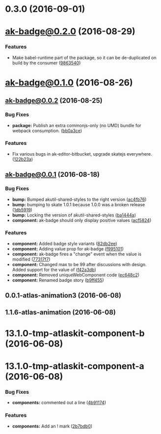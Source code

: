 <a name="0.3.0"></a>
# 0.3.0 (2016-09-01)



<a name="ak-badge@0.2.0"></a>
# ak-badge@0.2.0 (2016-08-29)


### Features

* Make babel-runtime part of the package, so it can be de-duplicated on build by the consumer ([9863540](https://bitbucket.org/atlassian/atlaskit/commits/9863540))



<a name="ak-badge@0.1.0"></a>
# ak-badge@0.1.0 (2016-08-26)



<a name="ak-badge@0.0.2"></a>
## ak-badge@0.0.2 (2016-08-25)


### Bug Fixes

* **package:** Publish an extra commonjs-only (no UMD) bundle for webpack consumption. ([bb0a3ce](https://bitbucket.org/atlassian/atlaskit/commits/bb0a3ce))


### Features

* Fix various bugs in ak-editor-bitbucket, upgrade skatejs everywhere. ([122b23a](https://bitbucket.org/atlassian/atlaskit/commits/122b23a))



<a name="ak-badge@0.0.1"></a>
## ak-badge@0.0.1 (2016-08-18)


### Bug Fixes

* **bump:** Bumped akutil-shared-styles to the right version ([ac4fb76](https://bitbucket.org/atlassian/atlaskit/commits/ac4fb76))
* **bump:** bumping to skate 1.0.1 because 1.0.0 was a broken release ([1db5919](https://bitbucket.org/atlassian/atlaskit/commits/1db5919))
* **bump:** Locking the version of akutil-shared-styles ([ba1444a](https://bitbucket.org/atlassian/atlaskit/commits/ba1444a))
* **component:** ak-badge should only display positive values ([acf5824](https://bitbucket.org/atlassian/atlaskit/commits/acf5824))


### Features

* **component:** Added badge style variants ([82db2ee](https://bitbucket.org/atlassian/atlaskit/commits/82db2ee))
* **component:** Adding value prop for ak-badge ([f995101](https://bitbucket.org/atlassian/atlaskit/commits/f995101))
* **component:** ak-badge fires a "change" event when the value is modified ([77317f7](https://bitbucket.org/atlassian/atlaskit/commits/77317f7))
* **component:** Changed max to be 99 after discussions with design. Added support for the value of ([f42a3db](https://bitbucket.org/atlassian/atlaskit/commits/f42a3db))
* **component:** Removed uniqueWebComponent code ([ec648c2](https://bitbucket.org/atlassian/atlaskit/commits/ec648c2))
* **component:** Renamed badge story ([b9ff455](https://bitbucket.org/atlassian/atlaskit/commits/b9ff455))



<a name="0.0.1-atlas-animation3"></a>
## 0.0.1-atlas-animation3 (2016-06-08)



<a name="1.1.6-atlas-animation"></a>
## 1.1.6-atlas-animation (2016-06-08)



<a name="13.1.0-tmp-atlaskit-component-b"></a>
# 13.1.0-tmp-atlaskit-component-b (2016-06-08)



<a name="13.1.0-tmp-atlaskit-component-a"></a>
# 13.1.0-tmp-atlaskit-component-a (2016-06-08)


### Bug Fixes

* **components:** commented out a line ([4b91174](https://bitbucket.org/atlassian/atlaskit/commits/4b91174))


### Features

* **components:** Add an ! mark ([2b7bdb0](https://bitbucket.org/atlassian/atlaskit/commits/2b7bdb0))



